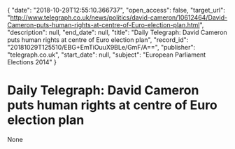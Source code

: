 {
  "date": "2018-10-29T12:55:10.366737", 
  "open_access": false, 
  "target_url": "http://www.telegraph.co.uk/news/politics/david-cameron/10612464/David-Cameron-puts-human-rights-at-centre-of-Euro-election-plan.html", 
  "description": null, 
  "end_date": null, 
  "title": "Daily Telegraph: David Cameron puts human rights at centre of Euro election plan", 
  "record_id": "20181029T125510/EBG+EmTiOuuX9BLe/GmF/A==", 
  "publisher": "telegraph.co.uk", 
  "start_date": null, 
  "subject": "European Parliament Elections 2014"
}

# Daily Telegraph: David Cameron puts human rights at centre of Euro election plan

None